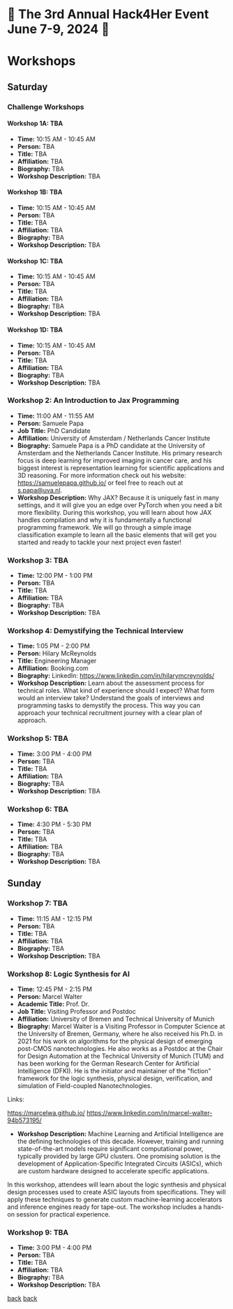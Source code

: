 
# 🌟 The 3rd Annual Hack4Her Event June 7-9, 2024 🌟

# Workshops


## Saturday

### Challenge Workshops
#### Workshop 1A: TBA
- **Time:** 10:15 AM - 10:45 AM
- **Person:** TBA
- **Title:** TBA
- **Affiliation:** TBA
- **Biography:** TBA
- **Workshop Description:** TBA

#### Workshop 1B: TBA
- **Time:** 10:15 AM - 10:45 AM
- **Person:** TBA
- **Title:** TBA
- **Affiliation:** TBA
- **Biography:** TBA
- **Workshop Description:** TBA

#### Workshop 1C: TBA
- **Time:** 10:15 AM - 10:45 AM
- **Person:** TBA
- **Title:** TBA
- **Affiliation:** TBA
- **Biography:** TBA
- **Workshop Description:** TBA

#### Workshop 1D: TBA
- **Time:** 10:15 AM - 10:45 AM
- **Person:** TBA
- **Title:** TBA
- **Affiliation:** TBA
- **Biography:** TBA
- **Workshop Description:** TBA

### Workshop 2: An Introduction to Jax Programming
- **Time:** 11:00 AM - 11:55 AM
- **Person:** Samuele Papa 
- **Job Title:** PhD Candidate
- **Affiliation:** University of Amsterdam / Netherlands Cancer Institute
- **Biography:** Samuele Papa is a PhD candidate at the University of Amsterdam and the Netherlands Cancer Institute. His primary research focus is deep learning for improved imaging in cancer care, and his biggest interest is representation learning for scientific applications and 3D reasoning. For more information check out his website: https://samuelepapa.github.io/ or feel free to reach out at s.papa@uva.nl.
- **Workshop Description:** Why JAX? Because it is uniquely fast in many settings, and it will give you an edge over PyTorch when you need a bit more flexibility. During this workshop, you will learn about how JAX handles compilation and why it is fundamentally a functional programming framework. We will go through a simple image classification example to learn all the basic elements that will get you started and ready to tackle your next project even faster!

### Workshop 3: TBA
- **Time:** 12:00 PM - 1:00 PM
- **Person:** TBA
- **Title:** TBA
- **Affiliation:** TBA
- **Biography:** TBA
- **Workshop Description:** TBA

### Workshop 4: Demystifying the Technical Interview
- **Time:** 1:05 PM - 2:00 PM
- **Person:** Hilary McReynolds
- **Title:** Engineering Manager
- **Affiliation:** Booking.com
- **Biography:** LinkedIn:  https://www.linkedin.com/in/hilarymcreynolds/ 
- **Workshop Description:** Learn about the assessment process for technical roles.  What kind of experience should I expect?  What form would an interview take?  Understand the goals of interviews and programming tasks to demystify the process.  This way you can approach your technical recruitment journey with a clear plan of approach.

### Workshop 5: TBA
- **Time:** 3:00 PM - 4:00 PM
- **Person:** TBA
- **Title:** TBA
- **Affiliation:** TBA
- **Biography:** TBA
- **Workshop Description:** TBA

### Workshop 6: TBA
- **Time:** 4:30 PM - 5:30 PM
- **Person:** TBA
- **Title:** TBA
- **Affiliation:** TBA
- **Biography:** TBA
- **Workshop Description:** TBA

## Sunday

### Workshop 7: TBA
- **Time:** 11:15 AM - 12:15 PM
- **Person:** TBA
- **Title:** TBA
- **Affiliation:** TBA
- **Biography:** TBA
- **Workshop Description:** TBA

### Workshop 8: Logic Synthesis for AI
- **Time:** 12:45 PM - 2:15 PM
- **Person:** Marcel Walter
- **Academic Title:** Prof. Dr.
- **Job Title:** Visiting Professor and Postdoc
- **Affiliation:** University of Bremen and Technical University of Munich
- **Biography:** Marcel Walter is a Visiting Professor in Computer Science at the University of Bremen, Germany, where he also received his Ph.D. in 2021 for his work on algorithms for the physical design of emerging post-CMOS nanotechnologies. He also works as a Postdoc at the Chair for Design Automation at the Technical University of Munich (TUM) and has been working for the German Research Center for Artificial Intelligence (DFKI). He is the initiator and maintainer of the "fiction" framework for the logic synthesis, physical design, verification, and simulation of Field-coupled Nanotechnologies.

Links:

https://marcelwa.github.io/
https://www.linkedin.com/in/marcel-walter-94b573195/

- **Workshop Description:** Machine Learning and Artificial Intelligence are the defining technologies of this decade. However, training and running state-of-the-art models require significant computational power, typically provided by large GPU clusters. One promising solution is the development of Application-Specific Integrated Circuits (ASICs), which are custom hardware designed to accelerate specific applications.

In this workshop, attendees will learn about the logic synthesis and physical design processes used to create ASIC layouts from specifications. They will apply these techniques to generate custom machine-learning accelerators and inference engines ready for tape-out. The workshop includes a hands-on session for practical experience.


### Workshop 9: TBA
- **Time:** 3:00 PM - 4:00 PM
- **Person:** TBA
- **Title:** TBA
- **Affiliation:** TBA
- **Biography:** TBA
- **Workshop Description:** TBA


[back](./)
[back](./)

